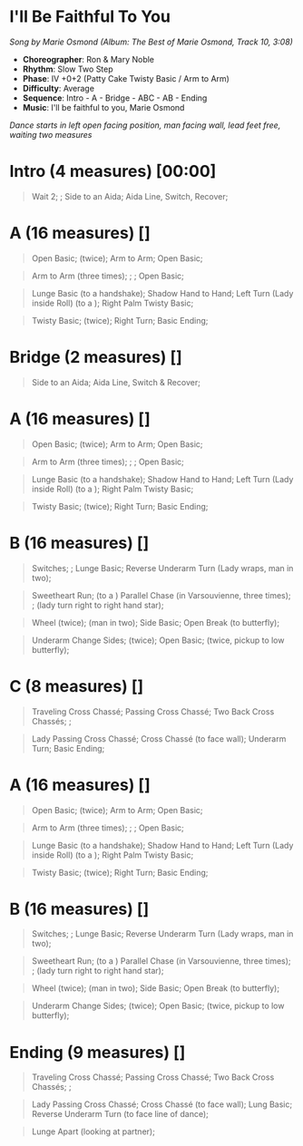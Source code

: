# I'll Be Faithful To You
*Song by Marie Osmond (Album: The Best of Marie Osmond, Track 10, 3:08)*

* **Choreographer**: Ron & Mary Noble
* **Rhythm**: Slow Two Step
* **Phase**: IV +0+2 (Patty Cake Twisty Basic / Arm to Arm)
* **Difficulty**: Average
* **Sequence**: Intro - A - Bridge - ABC - AB - Ending
* **Music**: I'll be faithful to you, Marie Osmond

*Dance starts in left open facing position, man facing wall, lead feet free, waiting two measures*

# Intro (4 measures) [00:00]

> Wait 2; ; Side to an Aida; Aida Line, Switch, Recover;

# A (16 measures) []

> Open Basic; (twice); Arm to Arm; Open Basic;

> Arm to Arm (three times); ; ; Open Basic;

> Lunge Basic (to a handshake); Shadow Hand to Hand; Left Turn (Lady inside Roll) (to a ); Right Palm Twisty Basic;

> Twisty Basic; (twice); Right Turn; Basic Ending;

# Bridge (2 measures) []

> Side to an Aida; Aida Line, Switch & Recover;

# A (16 measures) []

> Open Basic; (twice); Arm to Arm; Open Basic;

> Arm to Arm (three times); ; ; Open Basic;

> Lunge Basic (to a handshake); Shadow Hand to Hand; Left Turn (Lady inside Roll) (to a ); Right Palm Twisty Basic;

> Twisty Basic; (twice); Right Turn; Basic Ending;

# B (16 measures) []

> Switches; ; Lunge Basic; Reverse Underarm Turn (Lady wraps, man in two);

> Sweetheart Run; (to a ) Parallel Chase (in Varsouvienne, three times); ; (lady turn right to right hand star);

> Wheel (twice); (man in two); Side Basic; Open Break (to butterfly);

> Underarm Change Sides; (twice); Open Basic; (twice, pickup to low butterfly);

# C (8 measures) []

> Traveling Cross Chassé; Passing Cross Chassé; Two Back Cross Chassés; ;

> Lady Passing Cross Chassé; Cross Chassé (to face wall); Underarm Turn; Basic Ending;

# A (16 measures) []

> Open Basic; (twice); Arm to Arm; Open Basic;

> Arm to Arm (three times); ; ; Open Basic;

> Lunge Basic (to a handshake); Shadow Hand to Hand; Left Turn (Lady inside Roll) (to a ); Right Palm Twisty Basic;

> Twisty Basic; (twice); Right Turn; Basic Ending;

# B (16 measures) []

> Switches; ; Lunge Basic; Reverse Underarm Turn (Lady wraps, man in two);

> Sweetheart Run; (to a ) Parallel Chase (in Varsouvienne, three times); ; (lady turn right to right hand star);

> Wheel (twice); (man in two); Side Basic; Open Break (to butterfly);

> Underarm Change Sides; (twice); Open Basic; (twice, pickup to low butterfly);

# Ending (9 measures) []

> Traveling Cross Chassé; Passing Cross Chassé; Two Back Cross Chassés; ;

> Lady Passing Cross Chassé; Cross Chassé (to face wall); Lung Basic; Reverse Underarm Turn (to face line of dance);

> Lunge Apart (looking at partner);